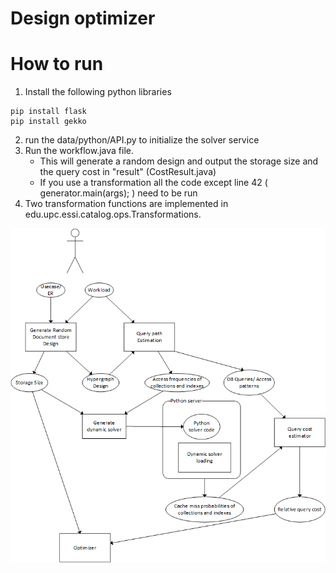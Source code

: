 # Design optimizer


# How to run
1. Install the following python libraries
```
pip install flask
pip install gekko
```
2. run the data/python/API.py to initialize the solver service
3. Run the workflow.java file. 
   - This will generate a random design and output the storage size and the query cost in "result" (CostResult.java)
   - If you use a transformation all the code except line 42 ( generator.main(args); ) need to be run
4. Two transformation functions are implemented in edu.upc.essi.catalog.ops.Transformations.


![overview](overview.png)

